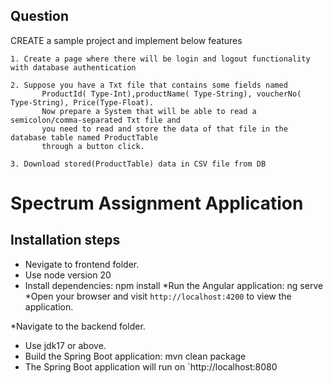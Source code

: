 ## Question
 CREATE a sample project and implement below features

	1. Create a page where there will be login and logout functionality with database authentication

	2. Suppose you have a Txt file that contains some fields named
           ProductId( Type-Int),productName( Type-String), voucherNo( Type-String), Price(Type-Float). 
           Now prepare a System that will be able to read a semicolon/comma-separated Txt file and 
           you need to read and store the data of that file in the database table named ProductTable
           through a button click.

	3. Download stored(ProductTable) data in CSV file from DB



# Spectrum Assignment Application

## Installation steps
* Nevigate to frontend folder.
* Use node version 20
* Install dependencies: npm install
*Run the Angular application: ng serve
*Open your browser and visit `http://localhost:4200` to view the application.


*Navigate to the backend folder.
* Use jdk17 or above.
* Build the Spring Boot application: mvn clean package
* The Spring Boot application will run on `http://localhost:8080

